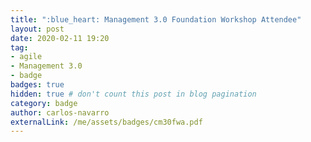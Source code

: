 ```yaml
---
title: ":blue_heart: Management 3.0 Foundation Workshop Attendee"
layout: post
date: 2020-02-11 19:20
tag:
- agile
- Management 3.0
- badge
badges: true
hidden: true # don't count this post in blog pagination
category: badge
author: carlos-navarro
externalLink: /me/assets/badges/cm30fwa.pdf
---
```


